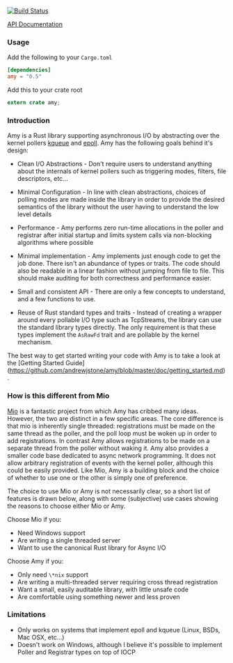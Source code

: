 [![Build
Status](https://travis-ci.org/andrewjstone/amy.svg?branch=master)](https://travis-ci.org/andrewjstone/amy)

[API Documentation](https://docs.rs/amy)

### Usage

Add the following to your `Cargo.toml`

```toml
[dependencies]
amy = "0.5"
```

Add this to your crate root

```rust
extern crate amy;
```

### Introduction

Amy is a Rust library supporting asynchronous I/O by abstracting over the kernel pollers
[kqueue](https://www.freebsd.org/cgi/man.cgi?query=kqueue&sektion=2) and
[epoll](http://man7.org/linux/man-pages/man7/epoll.7.html). Amy has the following goals behind it's
design:

  * Clean I/O Abstractions - Don't require users to understand anything about the internals of kernel
    pollers such as triggering modes, filters, file descriptors, etc...

  * Minimal Configuration - In line with clean abstractions, choices of polling
    modes are made inside the library in order to provide the desired semantics of the library
    without the user having to understand the low level details

  * Performance - Amy performs zero run-time allocations in the poller and registrar after initial
    startup and limits system calls via non-blocking algorithms where possible

  * Minimal implementation - Amy implements just enough code to get the job done. There isn't an
    abundance of types or traits. The code should also be readable in a linear fashion without
    jumping from file to file. This should make auditing for both correctness and performance
    easier.

  * Small and consistent API - There are only a few concepts to understand, and a few functions to
    use.

  * Reuse of Rust standard types and traits - Instead of creating a wrapper around every pollable
    I/O type such as TcpStreams, the library can use the standard library types directly. The
    only requirement is that these types implement the `AsRawFd` trait and are pollable by the
    kernel mechanism.

The best way to get started writing your code with Amy is to take a look at the [Getting Started
Guide] (https://github.com/andrewjstone/amy/blob/master/doc/getting_started.md).

### How is this different from Mio

[Mio](https://github.com/carllerche/mio/) is a fantastic project from which Amy has cribbed many
ideas. However, the two are distinct in a few specific areas. The core difference is that mio is
inherently single threaded: registrations must be made on the same thread as the poller, and the
poll loop must be woken up in order to add registrations. In contrast Amy allows registrations to be
made on a separate thread from the poller without waking it. Amy also provides a smaller code base
dedicated to async network programming. It does not allow arbitrary registration of events with the
kernel poller, although this could be easily provided. Like Mio, Amy is a building block and the
choice of whether to use one or the other is simply one of preference.

The choice to use Mio or Amy is not necessarily clear, so a short list of features is drawn below,
along with some (subjective) use cases showing the reasons to choose either Mio or Amy.

Choose Mio if you:
 * Need Windows support
 * Are writing a single threaded server
 * Want to use the canonical Rust library for Async I/O

Choose Amy if you:
 * Only need `\*nix` support
 * Are writing a multi-threaded server requiring cross thread registration
 * Want a small, easily auditable library, with little unsafe code
 * Are comfortable using something newer and less proven

### Limitations
 * Only works on systems that implement epoll and kqueue (Linux, BSDs, Mac OSX, etc...)
 * Doesn't work on Windows, although I believe it's possible to implement Poller and Registrar
   types on top of IOCP
